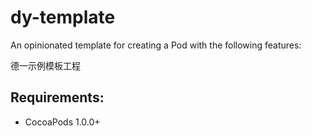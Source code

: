 dy-template
============

An opinionated template for creating a Pod with the following features:

德一示例模板工程

## Requirements:

- CocoaPods 1.0.0+
